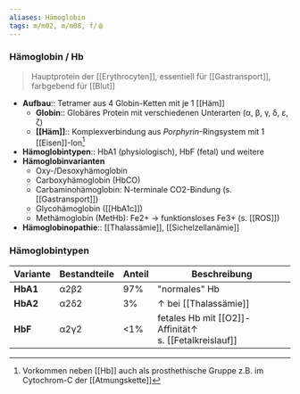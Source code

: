 ```yaml
---
aliases: Hämoglobin
tags: m/m02, m/m08, f/🩸
---
```

### Hämoglobin / Hb
> Hauptprotein der [[Erythrocyten]], essentiell für [[Gastransport]], farbgebend für [[Blut]]
- **Aufbau**:: Tetramer aus 4 Globin-Ketten mit je 1 [[Häm]]
	- **Globin**:: Globäres Protein mit verschiedenen Unterarten (α, β, γ, δ, ε, ζ)
	- **[[Häm]]**:: Komplexverbindung aus *Porphyrin*-Ringsystem mit 1 [[Eisen]]-Ion[^1]
- **Hämoglobintypen**:: HbA1 (physiologisch), HbF (fetal) und weitere
- **Hämoglobinvarianten**
	- Oxy-/Desoxyhämoglobin
	- Carboxyhämoglobin (HbCO)
	- Carbaminohämoglobin: N-terminale CO2-Bindung (s. [[Gastransport]])
	- Glycohämoglobin ([[HbA1c]])
	- Methämoglobin (MetHb): Fe2+ → funktionsloses Fe3+ (s. [[ROS]])
- **Hämoglobinopathie**:: [[Thalassämie]], [[Sichelzellanämie]]

### Hämoglobintypen
Variante|Bestandteile|Anteil|Beschreibung
-|-|-|-
**HbA1**|α2β2|97%|"normales" Hb
**HbA2**|α2δ2|3%|↑ bei [[Thalassämie]]
**HbF**|α2γ2|<1%|fetales Hb mit [[O2]]-Affinität↑<br>s. [[Fetalkreislauf]] 

[^1]: Vorkommen neben [[Hb]] auch als prosthethische Gruppe z.B. im Cytochrom-C der [[Atmungskette]]